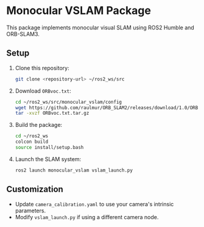 
# Monocular VSLAM Package

This package implements monocular visual SLAM using ROS2 Humble and ORB-SLAM3.

## Setup

1. Clone this repository:
   ```bash
   git clone <repository-url> ~/ros2_ws/src
   ```
2. Download `ORBvoc.txt`:
   ```bash
   cd ~/ros2_ws/src/monocular_vslam/config
   wget https://github.com/raulmur/ORB_SLAM2/releases/download/1.0/ORBvoc.txt.tar.gz
   tar -xvzf ORBvoc.txt.tar.gz
   ```

3. Build the package:
   ```bash
   cd ~/ros2_ws
   colcon build
   source install/setup.bash
   ```

4. Launch the SLAM system:
   ```bash
   ros2 launch monocular_vslam vslam_launch.py
   ```

## Customization

- Update `camera_calibration.yaml` to use your camera's intrinsic parameters.
- Modify `vslam_launch.py` if using a different camera node.